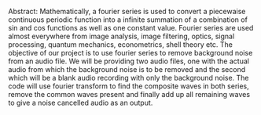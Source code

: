 Abstract:
Mathematically, a fourier series is used to convert a piecewaise continuous periodic function into a infinite summation of a combination of sin and cos functions as well as one constant value.
Fourier series are used almost everywhere from image analysis, image filtering, optics, signal processing, quantum mechanics, econometrics, shell theory etc.
The objective of our project is to use fourier series to remove background noise from an audio file. We will be providing two audio files, one with the actual audio from which the background noise is to be removed and the second which will be a blank audio recording with only the background noise. The code will use fourier transform to find the composite waves in both series, remove the common waves present and finally add up all remaining waves to give a noise cancelled audio as an output.
